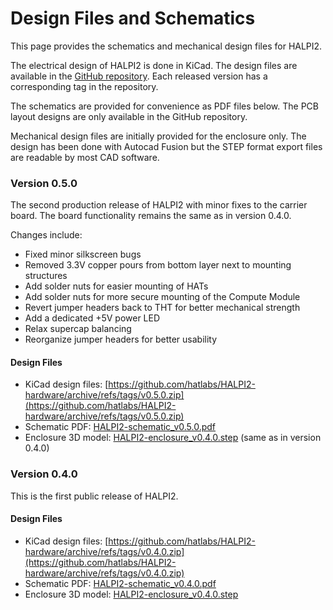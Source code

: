 # Design Files and Schematics

This page provides the schematics and mechanical design files for HALPI2.

The electrical design of HALPI2 is done in KiCad. The design files are available in the [GitHub repository](https://github.com/hatlabs/HALPI2-hardware). Each released version has a corresponding tag in the repository.

The schematics are provided for convenience as PDF files below. The PCB layout designs are only available in the GitHub repository.

Mechanical design files are initially provided for the enclosure only. The design has been done with Autocad Fusion but the STEP format export files are readable by most CAD software.

### Version 0.5.0

The second production release of HALPI2 with minor fixes to the carrier board. The board functionality remains the same as in version 0.4.0.

Changes include:
- Fixed minor silkscreen bugs
- Removed 3.3V copper pours from bottom layer next to mounting structures
- Add solder nuts for easier mounting of HATs
- Add solder nuts for more secure mounting of the Compute Module
- Revert jumper headers back to THT for better mechanical strength
- Add a dedicated +5V power LED
- Relax supercap balancing
- Reorganize jumper headers for better usability

#### Design Files

- KiCad design files: [https://github.com/hatlabs/HALPI2-hardware/archive/refs/tags/v0.5.0.zip](https://github.com/hatlabs/HALPI2-hardware/archive/refs/tags/v0.5.0.zip)
- Schematic PDF: [HALPI2-schematic_v0.5.0.pdf](./HALPI2-schematic_v0.5.0.pdf)
- Enclosure 3D model: [HALPI2-enclosure_v0.4.0.step](./HALPI2-enclosure_v0.4.0.step) (same as in version 0.4.0)

### Version 0.4.0

This is the first public release of HALPI2.

#### Design Files

- KiCad design files: [https://github.com/hatlabs/HALPI2-hardware/archive/refs/tags/v0.4.0.zip](https://github.com/hatlabs/HALPI2-hardware/archive/refs/tags/v0.4.0.zip)
- Schematic PDF: [HALPI2-schematic_v0.4.0.pdf](./HALPI2-schematic_v0.4.0.pdf)
- Enclosure 3D model: [HALPI2-enclosure_v0.4.0.step](./HALPI2-enclosure_v0.4.0.step)
